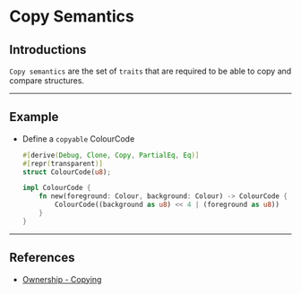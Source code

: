 # Copy Semantics

## Introductions

`Copy semantics` are the set of `traits` that are required to be able to copy and compare structures.

---

## Example

* Define a `copyable` ColourCode

    ```rust
    #[derive(Debug, Clone, Copy, PartialEq, Eq)]
    #[repr(transparent)]
    struct ColourCode(u8);

    impl ColourCode {
        fn new(foreground: Colour, background: Colour) -> ColourCode {
            ColourCode((background as u8) << 4 | (foreground as u8))
        }
    }
    ```

---

## References

* [Ownership - Copying](https://doc.rust-lang.org/book/ch04-00-understanding-ownership.html)